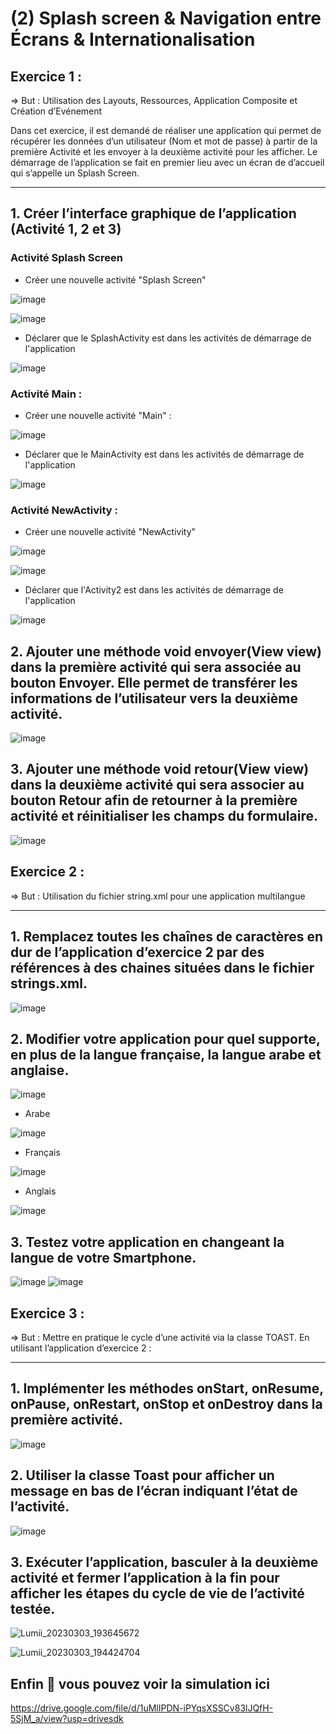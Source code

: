 # (2) Splash screen & Navigation entre Écrans & Internationalisation

## Exercice 1 :
=> But : Utilisation des Layouts, Ressources, Application Composite et Création d’Evénement

   Dans cet exercice, il est demandé de réaliser une application qui permet de récupérer les données d’un utilisateur (Nom et mot de passe) à partir de la première Activité et les envoyer à la deuxième activité pour les afficher. Le démarrage de l’application se fait en premier lieu avec un écran de d’accueil qui s’appelle un Splash Screen.

---

## 1. Créer l’interface graphique de l’application (Activité 1, 2 et 3)

   ### Activité Splash Screen
   
   * Créer une nouvelle activité "Splash Screen"
   
   ![image](https://user-images.githubusercontent.com/92756846/222574817-c924db12-8ef3-46dd-a87e-20be015b673f.png)
   
   ![image](https://user-images.githubusercontent.com/92756846/222569210-7f8b6b22-1e0c-4a96-a99b-1cc620f35dd8.png)

   * Déclarer que le SplashActivity est dans les activités de démarrage de l'application
   
   ![image](https://user-images.githubusercontent.com/92756846/222759902-a9586a8b-7021-41db-8cb7-f0fe7c1bc891.png)

   ### Activité Main :
   
   * Créer une nouvelle activité "Main" :
   
   ![image](https://user-images.githubusercontent.com/92756846/222758309-f19cfbe4-3e8f-49b4-a95d-bcbd8f6f702b.png)
   
   * Déclarer que le MainActivity est dans les activités de démarrage de l'application
   
   ![image](https://user-images.githubusercontent.com/92756846/222759999-debac869-1bb4-4c88-97b3-046f0044fc3d.png)
   
   ### Activité NewActivity :
   
   * Créer une nouvelle activité "NewActivity"

   ![image](https://user-images.githubusercontent.com/92756846/222762527-786edd52-1ccf-4620-b366-d803286356a7.png)
   
   ![image](https://user-images.githubusercontent.com/92756846/222758806-25af392c-288b-423f-a940-27fa4e718472.png)
   
   * Déclarer que l'Activity2 est dans les activités de démarrage de l'application
   
   ![image](https://user-images.githubusercontent.com/92756846/222759675-a6429565-4a5d-43c0-920b-cc79e884168c.png)
   


## 2. Ajouter une méthode void envoyer(View view) dans la première activité qui sera associée au bouton Envoyer. Elle permet de transférer les informations de l’utilisateur vers la deuxième activité.

![image](https://user-images.githubusercontent.com/92756846/222762729-633b3b25-506e-4b79-844c-54989dae6bb1.png)



## 3. Ajouter une méthode void retour(View view) dans la deuxième activité qui sera associer au bouton Retour afin de retourner à la première activité et réinitialiser les champs du formulaire.

![image](https://user-images.githubusercontent.com/92756846/222762618-b335acad-8242-44c8-a2ee-3188d5c9c4fd.png)


## Exercice 2 :
=> But : Utilisation du fichier string.xml pour une application multilangue

---

## 1. Remplacez toutes les chaînes de caractères en dur de l’application d’exercice 2 par des références à des chaines situées dans le fichier strings.xml.

![image](https://user-images.githubusercontent.com/92756846/222775117-fb0a7aa2-2c7e-4cce-a0b1-b8065daa32f1.png)

## 2. Modifier votre application pour quel supporte, en plus de la langue française, la langue arabe et anglaise.

![image](https://user-images.githubusercontent.com/92756846/222792875-439bbc78-3326-4ad6-9f35-cadafda0fdab.png)

* Arabe

![image](https://user-images.githubusercontent.com/92756846/222793086-c22a5805-d4b6-41da-a46b-dbf0979fadaa.png)

* Français

![image](https://user-images.githubusercontent.com/92756846/222793219-9c165e65-be44-429a-ba51-f238987a3534.png)

* Anglais

![image](https://user-images.githubusercontent.com/92756846/222793161-b00dd1d1-c9fd-4a36-be26-ff81e19264d0.png)

## 3. Testez votre application en changeant la langue de votre Smartphone.

![image](https://user-images.githubusercontent.com/92756846/222793478-8d27c502-32e5-4f04-8916-140268b530b6.png)
![image](https://user-images.githubusercontent.com/92756846/222793563-628d3462-4527-4fcf-afc5-06906173bbf1.png)


## Exercice 3 :
=> But : Mettre en pratique le cycle d’une activité via la classe TOAST.
En utilisant l’application d’exercice 2 :

---

## 1. Implémenter les méthodes onStart, onResume, onPause, onRestart, onStop et onDestroy dans la première activité.

![image](https://user-images.githubusercontent.com/92756846/222762318-13552c69-256c-42f7-a5e9-e56526c47df2.png)

## 2. Utiliser la classe Toast pour afficher un message en bas de l’écran indiquant l’état de l’activité.

![image](https://user-images.githubusercontent.com/92756846/222793727-7ceec15f-c853-44e0-9c59-eeb708f15de9.png)

## 3. Exécuter l’application, basculer à la deuxième activité et fermer l’application à la fin pour afficher les étapes du cycle de vie de l’activité testée.

![Lumii_20230303_193645672](https://user-images.githubusercontent.com/92756846/222800829-e4be4079-d9ea-4fba-8b18-e8cc5e2f4457.jpg)

![Lumii_20230303_194424704](https://user-images.githubusercontent.com/92756846/222802004-408ad167-b519-4667-b087-bd9a7a45f221.jpg)

## Enfin 🤗 vous pouvez voir la simulation ici 
https://drive.google.com/file/d/1uMlIPDN-iPYqsXSSCv83lJQfH-5SjM_a/view?usp=drivesdk
